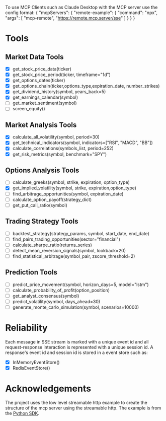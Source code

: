 To use MCP Clients such as Claude Desktop with the MCP server use the config format:
{
  "mcpServers": {
    "remote-example": {
      "command": "npx",
      "args": [
        "mcp-remote",
        "https://remote.mcp.server/sse"
      ]
    }
  }
}
# Tools
## Market Data Tools
- [x] get_stock_price_data(ticker)
- [x] get_stock_price_period(ticker, timeframe="1d")
- [x] get_options_dates(ticker)
- [x] get_options_chain(ticker,options_type,expiration_date, number_strikes)
- [x] get_dividend_history(symbol, years_back=5)
- [x] get_earnings_calendar(symbol)
- [ ] get_market_sentiment(symbol)
- [ ] screen_equity()
## Market Analysis Tools
- [x] calculate_all_volatility(symbol, period=30)
- [x] get_technical_indicators(symbol, indicators=["RSI", "MACD", "BB"])
- [x] calculate_correlations(symbols_list, period=252)
- [x] get_risk_metrics(symbol, benchmark="SPY")
## Options Analysis Tools
- [ ] calculate_greeks(symbol, strike, expiration, option_type)
- [x] get_implied_volatility(symbol, strike, expiration,option_type)
- [ ] find_arbitrage_opportunities(symbol, expiration_date)
- [ ] calculate_option_payoff(strategy_dict)
- [ ] get_put_call_ratio(symbol)
## Trading Strategy Tools
- [ ] backtest_strategy(strategy_params, symbol, start_date, end_date)
- [ ] find_pairs_trading_opportunities(sector="financial")
- [ ] calculate_sharpe_ratio(returns_series)
- [ ] detect_mean_reversion_signals(symbol, lookback=20)
- [ ] find_statistical_arbitrage(symbol_pair, zscore_threshold=2)
## Prediction Tools
- [ ] predict_price_movement(symbol, horizon_days=5, model="lstm")
- [ ] calculate_probability_of_profit(option_position)
- [ ] get_analyst_consensus(symbol)
- [ ] predict_volatility(symbol, days_ahead=30)
- [ ] generate_monte_carlo_simulation(symbol, scenarios=10000)

# Reliability
Each message in SSE stream is marked with a unique event id and all request-response interaction is represented with a unique session id. A response's event id and session id is stored in a event store such as:
- [x] InMemoryEventStore()
- [x] RedisEventStore()

# Acknowledgements
The project uses the low level streamable http example to create the structure of the mcp server using the streamable http. The example is from the [Python SDK](https://github.com/modelcontextprotocol/python-sdk).
